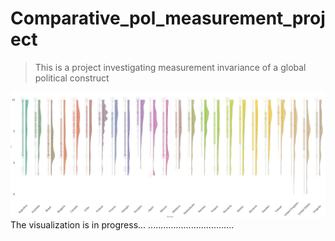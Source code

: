 # Comparative_pol_measurement_project

> This is a project investigating measurement invariance of a global political construct

![alt text](https://github.com/DavidykZhao/Comparative_pol_measurement_project/blob/master/Rain_plot/tax_rich.png "Sample pic1")
The visualization is in progress...
..................................
